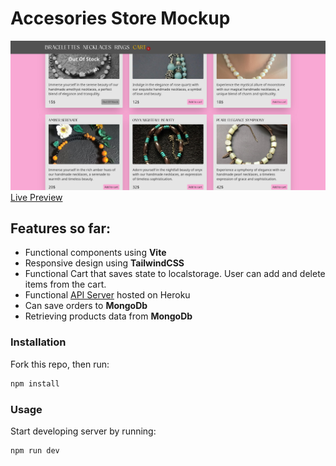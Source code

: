 # Accesories Store Mockup

![Screenshot 1](src/assets/demo.png)
[Live Preview](https://lookatthisdoode.github.io/accesories-store-vite)

## Features so far:

- Functional components using **Vite**
- Responsive design using **TailwindCSS**
- Functional Cart that saves state to localstorage. User can add and delete items from the cart.
- Functional [API Server](https://github.com/lookatthisdoode/accesories-store-api) hosted on Heroku
- Can save orders to **MongoDb**
- Retrieving products data from **MongoDb**

### Installation

Fork this repo, then run:

```bash
npm install
```

### Usage

Start developing server by running:

```bash
npm run dev
```
